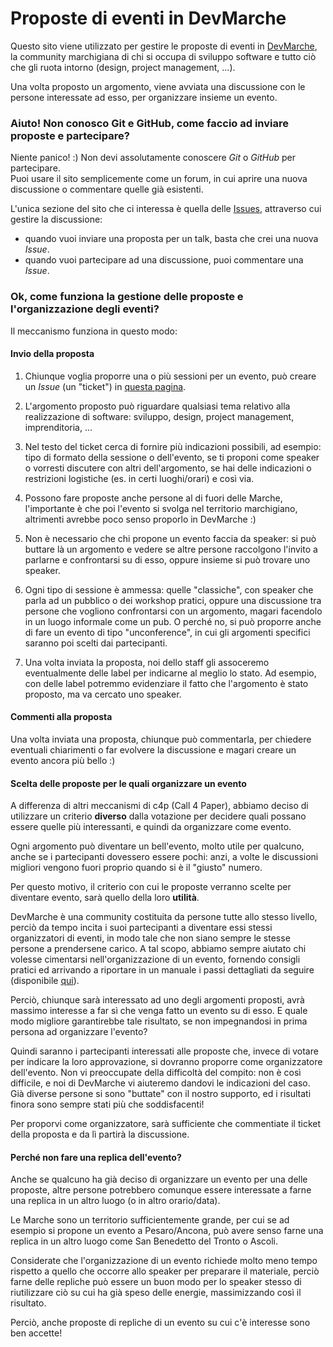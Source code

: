 # Proposte di eventi in DevMarche 

Questo sito viene utilizzato per gestire le proposte di eventi in [DevMarche](http://dev.marche.it), la community marchigiana di chi si occupa di sviluppo software e tutto ciò che gli ruota intorno (design, project management, ...).

Una volta proposto un argomento, viene avviata una discussione con le persone interessate ad esso, per organizzare insieme un evento.

### Aiuto! Non conosco Git e GitHub, come faccio ad inviare proposte e partecipare?

Niente panico! :) Non devi assolutamente conoscere *Git* o *GitHub* per partecipare.  
Puoi usare il sito semplicemente come un forum, in cui aprire una nuova discussione o commentare quelle già esistenti.

L'unica sezione del sito che ci interessa è quella delle [Issues](https://github.com/DevMarche/eventi/issues), attraverso cui gestire la discussione:
- quando vuoi inviare una proposta per un talk, basta che crei una nuova *Issue*.
- quando vuoi partecipare ad una discussione, puoi commentare una *Issue*.

### Ok, come funziona la gestione delle proposte e l'organizzazione degli eventi?

Il meccanismo funziona in questo modo:

#### Invio della proposta

1. Chiunque voglia proporre una o più sessioni per un evento, può creare un *Issue* (un "ticket") in [questa pagina](https://github.com/DevMarche/eventi/issues).  

1. L'argomento proposto può riguardare qualsiasi tema relativo alla realizzazione di software: sviluppo, design, project management, imprenditoria, ...

1. Nel testo del ticket cerca di fornire più indicazioni possibili, ad esempio: tipo di formato della sessione o dell'evento, se ti proponi come speaker o vorresti discutere con altri dell'argomento, se hai delle indicazioni o restrizioni logistiche (es. in certi luoghi/orari) e così via.

1. Possono fare proposte anche persone al di fuori delle Marche, l'importante è che poi l'evento si svolga nel territorio marchigiano, altrimenti avrebbe poco senso proporlo in DevMarche :)

1. Non è necessario che chi propone un evento faccia da speaker: si può buttare là un argomento e vedere se altre persone raccolgono l'invito a parlarne e confrontarsi su di esso, oppure insieme si può trovare uno speaker.

1. Ogni tipo di sessione è ammessa: quelle "classiche", con speaker che parla ad un pubblico o dei workshop pratici, oppure una discussione tra persone che vogliono confrontarsi con un argomento, magari facendolo in un luogo informale come un pub. O perché no, si può proporre anche di fare un evento di tipo "unconference", in cui gli argomenti specifici saranno poi scelti dai partecipanti.

1. Una volta inviata la proposta, noi dello staff gli assoceremo eventualmente delle label per indicarne al meglio lo stato. Ad esempio, con delle label potremmo evidenziare il fatto che l'argomento è stato proposto, ma va cercato uno speaker.

#### Commenti alla proposta

Una volta inviata una proposta, chiunque può commentarla, per chiedere eventuali chiarimenti o far evolvere la discussione e magari creare un evento ancora più bello :)

#### Scelta delle proposte per le quali organizzare un evento

A differenza di altri meccanismi di c4p (Call 4 Paper), abbiamo deciso di utilizzare un criterio **diverso** dalla votazione per decidere quali possano essere quelle più interessanti, e quindi da organizzare come evento.  

Ogni argomento può diventare un bell'evento, molto utile per qualcuno, anche se i partecipanti dovessero essere pochi: anzi, a volte le discussioni migliori vengono fuori proprio quando si è il "giusto" numero.

Per questo motivo, il criterio con cui le proposte verranno scelte per diventare evento, sarà quello della loro **utilità**.

DevMarche è una community costituita da persone tutte allo stesso livello, perciò da tempo incita i suoi partecipanti a diventare essi stessi organizzatori di eventi, in modo tale che non siano sempre le stesse persone a prendersene carico. A tal scopo, abbiamo sempre aiutato chi volesse cimentarsi nell'organizzazione di un evento, fornendo consigli pratici ed arrivando a riportare in un manuale i passi dettagliati da seguire (disponibile [qui](http://dev.marche.it/organizza-un-evento/)).

Perciò, chiunque sarà interessato ad uno degli argomenti proposti, avrà massimo interesse a far sì che venga fatto un evento su di esso. E quale modo migliore garantirebbe tale risultato, se non impegnandosi in prima persona ad organizzare l'evento?

Quindi saranno i partecipanti interessati alle proposte che, invece di votare per indicare la loro approvazione, si dovranno proporre come organizzatore dell'evento. Non vi preoccupate della difficoltà del compito: non è così difficile, e noi di DevMarche vi aiuteremo dandovi le indicazioni del caso. Già diverse persone si sono "buttate" con il nostro supporto, ed i risultati finora sono sempre stati più che soddisfacenti! 

Per proporvi come organizzatore, sarà sufficiente che commentiate il ticket della proposta e da lì partirà la discussione.

#### Perché non fare una replica dell'evento?

Anche se qualcuno ha già deciso di organizzare un evento per una delle proposte, altre persone potrebbero comunque essere interessate a farne una replica in un altro luogo (o in altro orario/data).

Le Marche sono un territorio sufficientemente grande, per cui se ad esempio si propone un evento a Pesaro/Ancona, può avere senso farne una replica in un altro luogo come San Benedetto del Tronto o Ascoli.

Considerate che l'organizzazione di un evento richiede molto meno tempo rispetto a quello che occorre allo speaker per preparare il materiale, perciò farne delle repliche può essere un buon modo per lo speaker stesso di riutilizzare ciò su cui ha già speso delle energie, massimizzando così il risultato.

Perciò, anche proposte di repliche di un evento su cui c'è interesse sono ben accette!














